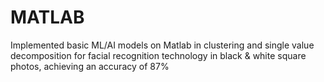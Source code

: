 # MATLAB
Implemented basic ML/AI models on Matlab in clustering and single value decomposition for facial recognition technology in black & white square photos, achieving an accuracy of 87%
